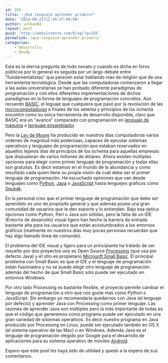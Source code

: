 ```yaml
---
id: 256
title: '¿Qué lenguaje aprender primero?'
date: '2014-08-21T12:46:47-04:00'
author: volkan68
layout: post
guid: 'http://websistente.com/blog/?p=256'
permalink: /que-lenguaje-aprender-primero/
categories:
    - Desarrollo
    - DevOp
---
```


 Esta es la eterna pregunta de todo novato y cuando es dicha en foros públicos por lo general es seguida por un largo debate entre "fundamentalistas" que parecen estar hablando más de religión que de una herramienta tecnológica. Desde que las computadoras comenzaron a llegar a las aulas universitarias se han probado diferente paradigmas de programación y con ellos diferentes implementaciones de dichos paradigmas en la forma de lenguajes de programación concretos. Aún recuerdo [BASIC](http://es.wikipedia.org/wiki/BASIC), el leguaje que cualquiera que pasó por la revolución de las [microcomputadoras](http://es.wikipedia.org/wiki/Microcomputadora) a finales de los setenta y principios de los ochenta encontró como su única herramienta de desarrollo disponible, claro que BASIC era un "avance" comparado con programación en [lenguaje de máquina](http://es.wikipedia.org/wiki/Lenguaje_de_m%C3%A1quina) o [lenguaje ensamblador](http://es.wikipedia.org/wiki/Lenguaje_ensamblador).

 Pero la [Ley de Moore](http://es.wikipedia.org/wiki/Ley_de_Moore) ha producido en nuestros dias computadoras varios ordenes de magnitud más poderosas, capaces de ejecutar sistemas operativos y lenguajes de programación que estaban reservados en aquellos lejanos días de principios de los ochenta para aquellas empresas que dispusieran de varios millones de dólares. Ahora existen múltiples opciones para elegir como primer lenguaje de programación y todas ellas son gratuitas. Es decir estamos en el mundo de la abundancia y como resultado cada quien tiene su propia visión de cuál debe ser el primer lenguaje de programación. He escuchado opiniones que van desde lenguajes como [Python](http://es.wikipedia.org/wiki/Python), [Java](http://es.wikipedia.org/wiki/Java_(lenguaje_de_programaci%C3%B3n)) o [JavaScript](http://es.wikipedia.org/wiki/Javascript) hasta lenguejes gráficos como [Squeak](http://es.wikipedia.org/wiki/Squeak).

 En lo personal creo que el primer lengueje de programación que debe ser aprendido es uno de propósito general y que además posea una gran comunidad de usuarios que le den soporte y lo extiendan. Bajo esa optica opciones como Python, Perl o Java son sólidas, pero la falta de un IDE (Entorno de desarrollo) visual ligero han hecho la barrera de entrada bastante alta para los usuarios que están acostumbrados a los entornos gráficos (realmente en nuestros días muy pocas personas recuerdan que hay algo llamado linea de comando).

 El problema del IDE visual y ligero para un principiante ha tratado de ser resuelto por dos proyectos uno es Open Source [Processing](https://www.processing.org/) (que usa por defecto Java) y el otro es propietario [Microsoft Small Basic](http://www.smallbasic.com/). El principal problema con Small Basic es que el IDE y el lenguaje de programación están fusionados y no se puede elegir otro lenguaje de programación además del hecho de que Small Basic sólo puede ser ejecutado en entornos Windows.

 Por otro lado Processing es bastante flexible, el proyecto permite cambiar el lenguaje de programación a otro que nos guste más como Python o JavaScript. Sin embargo yo recomendaría quedarnos con Java (el lenguaje por defecto) y aprender Java con Processing como primer lenguaje. Las razones de aprender Java son múltiples pero la más importante de todas es que el código que generemos como programa puede ser ejecutado en una gran variedad de sistemas operativos. Es decir nuestro programa en Java producido por Processing en Linux, puede ser ejecutado también en OS X (el sistema operativo de las Mac) o en Windows. Además Java es el lenguaje de programación elegido por Google para el desarrollo de aplicaciones para su sistema operativo de móviles [Android](http://es.wikipedia.org/wiki/Android).

 Espero que este post les haya sido de utilidad y quedo a la espera de sus comentarios.